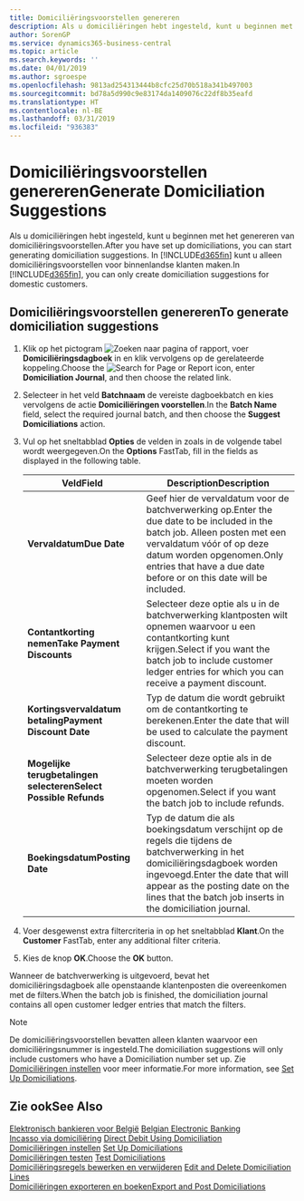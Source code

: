 ```yaml
---
title: Domiciliëringsvoorstellen genereren
description: Als u domiciliëringen hebt ingesteld, kunt u beginnen met het genereren van domiciliëringsvoorstellen. U kunt alleen domiciliëringsvoorstellen voor binnenlandse klanten maken.
author: SorenGP
ms.service: dynamics365-business-central
ms.topic: article
ms.search.keywords: ''
ms.date: 04/01/2019
ms.author: sgroespe
ms.openlocfilehash: 9813ad254313444b8cfc25d70b518a341b497003
ms.sourcegitcommit: bd78a5d990c9e83174da1409076c22df8b35eafd
ms.translationtype: HT
ms.contentlocale: nl-BE
ms.lasthandoff: 03/31/2019
ms.locfileid: "936383"
---
```

# <a name="generate-domiciliation-suggestions"></a><span data-ttu-id="8ac28-104">Domiciliëringsvoorstellen genereren</span><span class="sxs-lookup"><span data-stu-id="8ac28-104">Generate Domiciliation Suggestions</span></span>
<span data-ttu-id="8ac28-105">Als u domiciliëringen hebt ingesteld, kunt u beginnen met het genereren van domiciliëringsvoorstellen.</span><span class="sxs-lookup"><span data-stu-id="8ac28-105">After you have set up domiciliations, you can start generating domiciliation suggestions.</span></span> <span data-ttu-id="8ac28-106">In [!INCLUDE[d365fin](../../includes/d365fin_md.md)] kunt u alleen domiciliëringsvoorstellen voor binnenlandse klanten maken.</span><span class="sxs-lookup"><span data-stu-id="8ac28-106">In [!INCLUDE[d365fin](../../includes/d365fin_md.md)], you can only create domiciliation suggestions for domestic customers.</span></span>  

## <a name="to-generate-domiciliation-suggestions"></a><span data-ttu-id="8ac28-107">Domiciliëringsvoorstellen genereren</span><span class="sxs-lookup"><span data-stu-id="8ac28-107">To generate domiciliation suggestions</span></span>  

1.  <span data-ttu-id="8ac28-108">Klik op het pictogram ![Zoeken naar pagina of rapport](../../media/ui-search/search_small.png "pictogram Zoeken naar pagina of rapport"), voer **Domiciliëringsdagboek** in en klik vervolgens op de gerelateerde koppeling.</span><span class="sxs-lookup"><span data-stu-id="8ac28-108">Choose the ![Search for Page or Report](../../media/ui-search/search_small.png "Search for Page or Report icon") icon, enter **Domiciliation Journal**, and then choose the related link.</span></span>  
2.  <span data-ttu-id="8ac28-109">Selecteer in het veld **Batchnaam** de vereiste dagboekbatch en kies vervolgens de actie **Domiciliëringen voorstellen**.</span><span class="sxs-lookup"><span data-stu-id="8ac28-109">In the **Batch Name** field, select the required journal batch, and then choose the **Suggest Domiciliations** action.</span></span>  
3.  <span data-ttu-id="8ac28-110">Vul op het sneltabblad **Opties** de velden in zoals in de volgende tabel wordt weergegeven.</span><span class="sxs-lookup"><span data-stu-id="8ac28-110">On the **Options** FastTab, fill in the fields as displayed in the following table.</span></span>  

    |<span data-ttu-id="8ac28-111">Veld</span><span class="sxs-lookup"><span data-stu-id="8ac28-111">Field</span></span>|<span data-ttu-id="8ac28-112">Description</span><span class="sxs-lookup"><span data-stu-id="8ac28-112">Description</span></span>|  
    |---------------------------------|---------------------------------------|  
    |<span data-ttu-id="8ac28-113">**Vervaldatum**</span><span class="sxs-lookup"><span data-stu-id="8ac28-113">**Due Date**</span></span>|<span data-ttu-id="8ac28-114">Geef hier de vervaldatum voor de batchverwerking op.</span><span class="sxs-lookup"><span data-stu-id="8ac28-114">Enter the due date to be included in the batch job.</span></span> <span data-ttu-id="8ac28-115">Alleen posten met een vervaldatum vóór of op deze datum worden opgenomen.</span><span class="sxs-lookup"><span data-stu-id="8ac28-115">Only entries that have a due date before or on this date will be included.</span></span>|  
    |<span data-ttu-id="8ac28-116">**Contantkorting nemen**</span><span class="sxs-lookup"><span data-stu-id="8ac28-116">**Take Payment Discounts**</span></span>|<span data-ttu-id="8ac28-117">Selecteer deze optie als u in de batchverwerking klantposten wilt opnemen waarvoor u een contantkorting kunt krijgen.</span><span class="sxs-lookup"><span data-stu-id="8ac28-117">Select if you want the batch job to include customer ledger entries for which you can receive a payment discount.</span></span>|  
    |<span data-ttu-id="8ac28-118">**Kortingsvervaldatum betaling**</span><span class="sxs-lookup"><span data-stu-id="8ac28-118">**Payment Discount Date**</span></span>|<span data-ttu-id="8ac28-119">Typ de datum die wordt gebruikt om de contantkorting te berekenen.</span><span class="sxs-lookup"><span data-stu-id="8ac28-119">Enter the date that will be used to calculate the payment discount.</span></span>|  
    |<span data-ttu-id="8ac28-120">**Mogelijke terugbetalingen selecteren**</span><span class="sxs-lookup"><span data-stu-id="8ac28-120">**Select Possible Refunds**</span></span>|<span data-ttu-id="8ac28-121">Selecteer deze optie als in de batchverwerking terugbetalingen moeten worden opgenomen.</span><span class="sxs-lookup"><span data-stu-id="8ac28-121">Select if you want the batch job to include refunds.</span></span>|  
    |<span data-ttu-id="8ac28-122">**Boekingsdatum**</span><span class="sxs-lookup"><span data-stu-id="8ac28-122">**Posting Date**</span></span>|<span data-ttu-id="8ac28-123">Typ de datum die als boekingsdatum verschijnt op de regels die tijdens de batchverwerking in het domiciliëringsdagboek worden ingevoegd.</span><span class="sxs-lookup"><span data-stu-id="8ac28-123">Enter the date that will appear as the posting date on the lines that the batch job inserts in the domiciliation journal.</span></span>|  

4.  <span data-ttu-id="8ac28-124">Voer desgewenst extra filtercriteria in op het sneltabblad **Klant**.</span><span class="sxs-lookup"><span data-stu-id="8ac28-124">On the **Customer** FastTab, enter any additional filter criteria.</span></span>  
5.  <span data-ttu-id="8ac28-125">Kies de knop **OK**.</span><span class="sxs-lookup"><span data-stu-id="8ac28-125">Choose the **OK** button.</span></span>  

<span data-ttu-id="8ac28-126">Wanneer de batchverwerking is uitgevoerd, bevat het domiciliëringsdagboek alle openstaande klantenposten die overeenkomen met de filters.</span><span class="sxs-lookup"><span data-stu-id="8ac28-126">When the batch job is finished, the domiciliation journal contains all open customer ledger entries that match the filters.</span></span>  

> [!NOTE]  
>  <span data-ttu-id="8ac28-127">De domiciliëringsvoorstellen bevatten alleen klanten waarvoor een domiciliëringsnummer is ingesteld.</span><span class="sxs-lookup"><span data-stu-id="8ac28-127">The domiciliation suggestions will only include customers who have a Domiciliation number set up.</span></span> <span data-ttu-id="8ac28-128">Zie [Domiciliëringen instellen](how-to-set-up-domiciliations.md) voor meer informatie.</span><span class="sxs-lookup"><span data-stu-id="8ac28-128">For more information, see [Set Up Domiciliations](how-to-set-up-domiciliations.md).</span></span>  

## <a name="see-also"></a><span data-ttu-id="8ac28-129">Zie ook</span><span class="sxs-lookup"><span data-stu-id="8ac28-129">See Also</span></span>  
 <span data-ttu-id="8ac28-130">[Elektronisch bankieren voor België](belgian-electronic-banking.md) </span><span class="sxs-lookup"><span data-stu-id="8ac28-130">[Belgian Electronic Banking](belgian-electronic-banking.md) </span></span>  
 <span data-ttu-id="8ac28-131">[Incasso via domiciliëring](direct-debit-using-domiciliation.md) </span><span class="sxs-lookup"><span data-stu-id="8ac28-131">[Direct Debit Using Domiciliation](direct-debit-using-domiciliation.md) </span></span>  
 <span data-ttu-id="8ac28-132">[Domiciliëringen instellen](how-to-set-up-domiciliations.md) </span><span class="sxs-lookup"><span data-stu-id="8ac28-132">[Set Up Domiciliations](how-to-set-up-domiciliations.md) </span></span>  
 <span data-ttu-id="8ac28-133">[Domiciliëringen testen](how-to-test-domiciliations.md) </span><span class="sxs-lookup"><span data-stu-id="8ac28-133">[Test Domiciliations](how-to-test-domiciliations.md) </span></span>  
 <span data-ttu-id="8ac28-134">[Domiciliëringsregels bewerken en verwijderen](how-to-edit-and-delete-domiciliation-lines.md) </span><span class="sxs-lookup"><span data-stu-id="8ac28-134">[Edit and Delete Domiciliation Lines](how-to-edit-and-delete-domiciliation-lines.md) </span></span>  
 [<span data-ttu-id="8ac28-135">Domiciliëringen exporteren en boeken</span><span class="sxs-lookup"><span data-stu-id="8ac28-135">Export and Post Domiciliations</span></span>](how-to-export-and-post-domiciliations.md)

